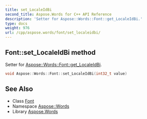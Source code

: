 ```yaml
---
title: set_LocaleIdBi
second_title: Aspose.Words for C++ API Reference
description: 'Setter for Aspose::Words::Font::get_LocaleIdBi.'
type: docs
weight: 976
url: /cpp/aspose.words/font/set_localeidbi/
---
```

## Font::set_LocaleIdBi method


Setter for [Aspose::Words::Font::get_LocaleIdBi](../get_localeidbi/).

```cpp
void Aspose::Words::Font::set_LocaleIdBi(int32_t value)
```

## See Also

* Class [Font](../)
* Namespace [Aspose::Words](../../)
* Library [Aspose.Words](../../../)
